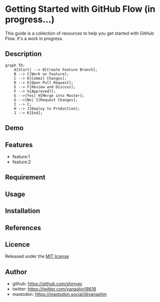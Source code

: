 # Getting Started with GitHub Flow (in progress...)

This guide is a collection of resources to help you get started with GitHub Flow. It's a work in progress.

## Description

```mermaid
graph TD;
    A[Start] --> B[Create Feature Branch];
    B --> C[Work on Feature];
    C --> D[Commit Changes];
    D --> E[Open Pull Request];
    E --> F[Review and Discuss];
    F --> G{Approved?};
    G -->|Yes| H[Merge into Master];
    G -->|No| I[Request Changes];
    I --> C;
    H --> J[Deploy to Production];
    J --> K[End];
```

## Demo

## Features

- feature:1
- feature:2

## Requirement

## Usage

## Installation

## References

## Licence

Released under the [MIT license](https://gist.githubusercontent.com/shinyay/56e54ee4c0e22db8211e05e70a63247e/raw/f3ac65a05ed8c8ea70b653875ccac0c6dbc10ba1/LICENSE)

## Author

- github: <https://github.com/shinyay>
- twitter: <https://twitter.com/yanashin18618>
- mastodon: <https://mastodon.social/@yanashin>
